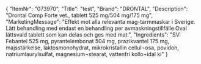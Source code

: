 {
  "ItemNr": "073970",
  "Title": "test",
  "Brand": "DRONTAL",
  "Description": "Drontal Comp Forte vet., tablett 525 mg/504 mg/175 mg",
  "MarketingMessage": "Effekt mot alla relevanta mag-tarmmaskar i Sverige. Lätt behandling med endast en behandling per avmaskningstillfälle.Oval lättsvald tablett som kan delas och ges med mat.",
  "Ingredients": "SV: Febantel 525 mg, pyrantelembonat 504 mg, prazikvantel 175 mg, majsstärkelse, laktosmonohydrat, mikrokristallin cellul¬osa, povidon, natriumlaurylsulfat, magnesium¬stearat, vattenfri kollo¬idal ki"
}